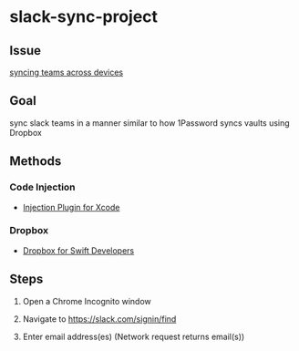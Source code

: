 # slack-sync-project

## Issue

[syncing teams across devices](https://twitter.com/jemimakiss/status/768174678431019008)

## Goal

sync slack teams in a manner similar to how 1Password syncs vaults using Dropbox

## Methods

### Code Injection
- [Injection Plugin for Xcode](https://github.com/johnno1962/injectionforxcode)

### Dropbox
- [Dropbox for Swift Developers](https://www.dropbox.com/developers/documentation/swift)

## Steps

1. Open a Chrome Incognito window

2. Navigate to https://slack.com/signin/find

3. Enter email address(es) (Network request returns email(s))